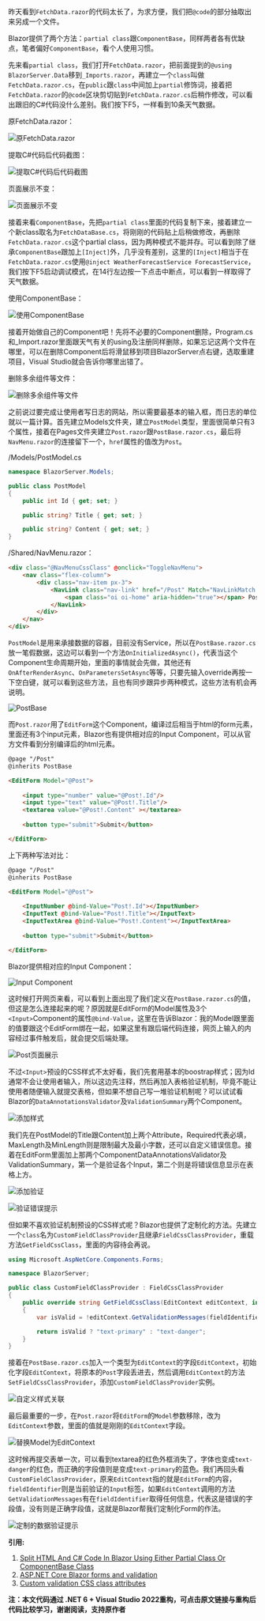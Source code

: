 昨天看到`FetchData.razor`的代码太长了，为求方便，我们把`@code`的部分抽取出来另成一个文件。

Blazor提供了两个方法：`partial class`跟`ComponentBase`，同样两者各有优缺点，笔者偏好`ComponentBase`，看个人使用习惯。

先来看`partial class`，我们打开`FetchData.razor`，把前面提到的`@using BlazorServer.Data`移到`_Imports.razor`，再建立一个`class`叫做`FetchData.razor.cs`，在`public`跟`class`中间加上`partial`修饰词，接着把`FetchData.razor`的`@code`区块剪切贴到`FetchData.razor.cs`后稍作修改，可以看出跟旧的C#代码没什么差别。我们按下F5，一样看到10条天气数据。

原FetchData.razor：

![原FetchData.razor](https://img1.dotnet9.com/2021/12/1201.png)

提取C#代码后代码截图：

![提取C#代码后代码截图](https://img1.dotnet9.com/2021/12/1202.png)

页面展示不变：

![页面展示不变](https://img1.dotnet9.com/2021/12/1203.png)

接着来看`ComponentBase`，先把`partial class`里面的代码复制下来，接着建立一个新class取名为`FetchDataBase.cs`，将刚刚的代码贴上后稍做修改，再删除`FetchData.razor.cs`这个partial class，因为两种模式不能并存。可以看到除了继承`ComponentBase`跟加上`[Inject]`外，几乎没有差别，这里的`[Inject]`相当于在`FetchData.razor.cs`使用`@inject WeatherForecastService ForecastService`，我们按下F5启动调试模式，在14行左边按一下点击中断点，可以看到一样取得了天气数据。

使用ComponentBase：

![使用ComponentBase](https://img1.dotnet9.com/2021/12/1204.png)

接着开始做自己的Component吧！先将不必要的Component删除，Program.cs和_Import.razor里面跟天气有关的using及注册同样删除，如果忘记这两个文件在哪里，可以在删除Component后将滑鼠移到项目BlazorServer点右键，选取重建项目，Visual Studio就会告诉你哪里出错了。

删除多余组件等文件：

![删除多余组件等文件](https://img1.dotnet9.com/2021/12/1205.png)

之前说过要完成让使用者写日志的网站，所以需要最基本的输入框，而日志的单位就以一篇计算。首先建立Models文件夹，建立`PostModel`类型，里面很简单只有3个属性，接着在Pages文件夹建立`Post.razor`跟`PostBase.razor.cs`，最后将`NavMenu.razor`的连接留下一个，`href`属性的值改为`Post`。

/Models/PostModel.cs

```C#
namespace BlazorServer.Models;

public class PostModel
{
	public int Id { get; set; }

	public string? Title { get; set; }

	public string? Content { get; set; }
}
```

/Shared/NavMenu.razor：

```html
<div class="@NavMenuCssClass" @onclick="ToggleNavMenu">
    <nav class="flex-column">
        <div class="nav-item px-3">
            <NavLink class="nav-link" href="/Post" Match="NavLinkMatch.All">
                <span class="oi oi-home" aria-hidden="true"></span> Post
            </NavLink>
        </div>
    </nav>
</div>
```

`PostModel`是用来承接数据的容器，目前没有Service，所以在`PostBase.razor.cs`放一笔假数据，这边可以看到一个方法`OnInitializedAsync()`，代表当这个Component生命周期开始，里面的事情就会先做，其他还有`OnAfterRenderAsync`、`OnParametersSetAsync`等等，只要先输入override再按一下空白键，就可以看到这些方法，且也有同步跟异步两种模式，这些方法有机会再说明。

![PostBase](https://img1.dotnet9.com/2021/12/1206.png)

而`Post.razor`用了`EditForm`这个Component，编译过后相当于html的form元素，里面还有3个input元素，Blazor也有提供相对应的Input Component，可以从官方文件看到分别编译后的html元素。

```html
@page "/Post"
@inherits PostBase

<EditForm Model="@Post">
    
    <input type="number" value="@Post!.Id"/>
    <input type="text" value="@Post!.Title"/>
    <textarea value="@Post!.Content" ></textarea>
    
    <button type="submit">Submit</button>

</EditForm>
```

上下两种写法对比：

```html
@page "/Post"
@inherits PostBase

<EditForm Model="@Post">
    
    <InputNumber @bind-Value="Post!.Id"></InputNumber>
    <InputText @bind-Value="Post!.Title"></InputText>
    <InputTextArea @bind-Value="Post!.Content"></InputTextArea>
    
    <button type="submit">Submit</button>

</EditForm>
```

Blazor提供相对应的Input Component：

![Input Component](https://img1.dotnet9.com/2021/12/1207.png)

这时候打开网页来看，可以看到上面出现了我们定义在`PostBase.razor.cs`的值，但这是怎么连接起来的呢？原因就是EditForm的Model属性及3个`<Input>`Component的属性`@bind-Value`，这里在告诉Blazor：我的Model跟里面的值要跟这个EditForm绑在一起，如果这里有跟后端代码连接，网页上输入的内容经过事件触发后，就会提交后端处理。

![Post页面展示](https://img1.dotnet9.com/2021/12/1208.png)

不过`<Input>`预设的CSS样式不太好看，我们先套用基本的boostrap样式；因为Id通常不会让使用者输入，所以这边先注释，然后再加入表格验证机制，毕竟不能让使用者随便输入就提交表格，但如果不想自己写一堆验证机制呢？可以试试看Blazor的`DataAnnotationsValidator`及`ValidationSummary`两个Component。

![添加样式](https://img1.dotnet9.com/2021/12/1209.png)

我们先在PostModel的Title跟Content加上两个Attribute，Required代表必填，MaxLength及MinLength则是限制最大及最小字数，还可以自定义错误信息。接着在EditForm里面加上那两个ComponentDataAnnotationsValidator及ValidationSummary，第一个是验证各个Input，第二个则是将错误信息显示在表格上方。

![添加验证](https://img1.dotnet9.com/2021/12/1210.png)

![验证错误提示](https://img1.dotnet9.com/2021/12/1211.png)

但如果不喜欢验证机制预设的CSS样式呢？Blazor也提供了定制化的方法。先建立一个`class`名为`CustomFieldClassProvider`且继承`FieldCssClassProvider`，重载方法`GetFieldCssClass`，里面的内容待会再说。

```C#
using Microsoft.AspNetCore.Components.Forms;

namespace BlazorServer;

public class CustomFieldClassProvider : FieldCssClassProvider
{
	public override string GetFieldCssClass(EditContext editContext, in FieldIdentifier fieldIdentifier)
	{
		var isValid = !editContext.GetValidationMessages(fieldIdentifier).Any();

		return isValid ? "text-primary" : "text-danger";
	}
}
```

接着在`PostBase.razor.cs`加入一个类型为`EditContext`的字段`EditContext`，初始化字段`EditContext`，将原本的`Post`字段丢进去，然后调用`EditContext`的方法`SetFieldCssClassProvider`，添加`CustomFieldClassProvider`实例。

![自定义样式关联](https://img1.dotnet9.com/2021/12/1212.png)

最后最重要的一步，在`Post.razor`将`EditForm`的`Model`参数移除，改为`EditContext`参数，里面的值就是刚刚的`EditContext`字段。

![替换Model为EditContext](https://img1.dotnet9.com/2021/12/1213.png)

这时候再提交表单一次，可以看到textarea的红色外框消失了，字体也变成`text-danger`的红色，而正确的字段值则是变成`text-primary`的蓝色。我们再回头看`CustomFieldClassProvider`，原来`EditContext`指的就是`EditForm`的内容，`fieldIdentifier`则是当前验证的`Input`标签，如果`EditContext`调用的方法`GetValidationMessages`有在`fieldIdentifier`取得任何信息，代表这是错误的字段值，没有则是正确字段值，这就是Blazor帮我们定制化Form的作法。

![定制的数据验证提示](https://img1.dotnet9.com/2021/12/1214.png)

**引用:**

1. [Split HTML And C# Code In Blazor Using Either Partial Class Or ComponentBase Class](https://www.learmoreseekmore.com/2020/06/blazor-paratial-class-or-componentbase-class.html)
2. [ASP.NET Core Blazor forms and validation](https://docs.microsoft.com/en-us/aspnet/core/blazor/forms-validation?view=aspnetcore-5.0#binding-a-form)
3. [Custom validation CSS class attributes](https://docs.microsoft.com/en-us/aspnet/core/blazor/forms-validation?view=aspnetcore-5.0#custom-validation-css-class-attributes-1)

**注：本文代码通过 .NET 6 + Visual Studio 2022重构，可点击原文链接与重构后代码比较学习，谢谢阅读，支持原作者**